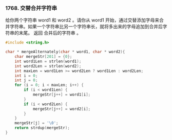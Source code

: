 ### 1768. 交替合并字符串

给你两个字符串 word1 和 word2 。请你从 word1 开始，通过交替添加字母来合并字符串。如果一个字符串比另一个字符串长，就将多出来的字母追加到合并后字符串的末尾。
返回 合并后的字符串 。


```c
#include <string.h>

char * mergeAlternately(char * word1, char * word2){
    char mergeStr[201] = {0};
    int word1Len = strlen(word1);
    int word2Len = strlen(word2);
    int maxLen = word1Len >= word2Len ? word1Len : word2Len;
    int i = 0;
    int j = 0;
    for (i = 0; i < maxLen; i++) {
        if (i < word1Len) {
            mergeStr[j++] = word1[i];
        }
        if (i < word2Len) {
            mergeStr[j++] = word2[i];
        }
    }
    mergeStr[j] = '\0';
    return strdup(mergeStr);
}
```